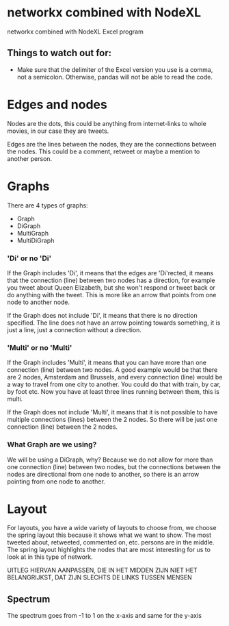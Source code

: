 # networkx combined with NodeXL
networkx combined with NodeXL Excel program

## Things to watch out for:
- Make sure that the delimiter of the Excel version you use is a comma,
not a semicolon. Otherwise, pandas will not be able to read the code.

# Edges and nodes
Nodes are the dots, this could be anything from internet-links to whole movies,
in our case they are tweets.

Edges are the lines between the nodes, they are the connections between the nodes.
This could be a comment, retweet or maybe a mention to another person.

# Graphs
There are 4 types of graphs:
- Graph
- DiGraph
- MultiGraph
- MultiDiGraph

### 'Di' or no 'Di'
If the Graph includes 'Di', it means that the edges are 'Di'rected,
it means that the connection (line) between two nodes has a direction, for example
you tweet about Queen Elizabeth, but she won't respond or tweet back or do anything
with the tweet. This is more like an arrow that points from one node to another node.

If the Graph does not include 'Di', it means that there is no direction specified.
The line does not have an arrow pointing towards something, it is just a line, 
just a connection without a direction.

### 'Multi' or no 'Multi'
If the Graph includes 'Multi', it means that you can have more than one connection
(line) between two nodes. A good example would be that there are 2 nodes,
Amsterdam and Brussels, and every connection (line) would be a way to travel from
one city to another. You could do that with train, by car, by foot etc. Now you have
at least three lines running between them, this is multi.

If the Graph does not include 'Multi', it means that it is not possible to have
multiple connections (lines) between the 2 nodes. So there will be just one connection
(line) between the 2 nodes.


### What Graph are we using?
We will be using a DiGraph, why? Because we do not allow for more than one connection
(line) between two nodes, but the connections between the nodes are directional from
one node to another, so there is an arrow pointing from one node to another.

# Layout
For layouts, you have a wide variety of layouts to choose from, we choose the spring
layout this because it shows what we want to show. The most tweeted about, retweeted,
commented on, etc. persons are in the middle. The spring layout highlights the nodes
that are most interesting for us to look at in this type of network.

UITLEG HIERVAN AANPASSEN, DIE IN HET MIDDEN ZIJN NIET HET BELANGRIJKST, DAT ZIJN 
SLECHTS DE LINKS TUSSEN MENSEN

## Spectrum
The spectrum goes from -1 to 1 on the x-axis and same for the y-axis


